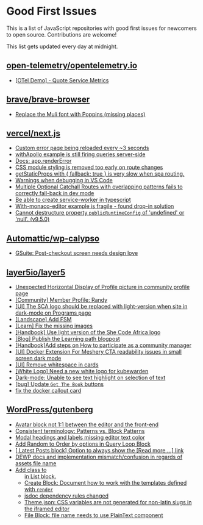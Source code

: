 # Good First Issues

This is a list of JavaScript repositories with good first issues for newcomers to open source. Contributions are welcome!

This list gets updated every day at midnight.

## [open-telemetry/opentelemetry.io](https://github.com/open-telemetry/opentelemetry.io)

- [[OTel Demo] - Quote Service Metrics](https://github.com/open-telemetry/opentelemetry.io/issues/2669)

## [brave/brave-browser](https://github.com/brave/brave-browser)

- [Replace the Muli font with Poppins (missing places)](https://github.com/brave/brave-browser/issues/27081)

## [vercel/next.js](https://github.com/vercel/next.js)

- [Custom error page being reloaded every ~3 seconds](https://github.com/vercel/next.js/issues/10024)
- [withApollo example is still firing queries server-side](https://github.com/vercel/next.js/issues/18313)
- [Docs: app.renderError ](https://github.com/vercel/next.js/issues/32562)
- [CSS module styling is removed too early on route changes](https://github.com/vercel/next.js/issues/17464)
- [getStaticProps with { fallback: true } is very slow when spa routing.](https://github.com/vercel/next.js/issues/13751)
- [Warnings when debugging in VS Code](https://github.com/vercel/next.js/issues/24349)
- [Multiple Optional Catchall Routes with overlapping patterns fails to correctly fall-back in dev mode](https://github.com/vercel/next.js/issues/17367)
- [Be able to create service-worker in typescript](https://github.com/vercel/next.js/issues/33863)
- [With-monaco-editor example is fragile - found drop-in solution](https://github.com/vercel/next.js/issues/25263)
- [Cannot destructure property `publicRuntimeConfig` of 'undefined' or 'null'. (v9.5.0)](https://github.com/vercel/next.js/issues/15568)

## [Automattic/wp-calypso](https://github.com/Automattic/wp-calypso)

- [GSuite: Post-checkout screen needs design love](https://github.com/Automattic/wp-calypso/issues/45123)

## [layer5io/layer5](https://github.com/layer5io/layer5)

- [Unexpected Horizontal Display of Profile picture in community profile page](https://github.com/layer5io/layer5/issues/4340)
- [[Community] Member Profile: Randy](https://github.com/layer5io/layer5/issues/4317)
- [[UI] The SCA logo should be replaced with light-version when site in dark-mode on Programs page](https://github.com/layer5io/layer5/issues/3789)
- [[Landscape] Add FSM](https://github.com/layer5io/layer5/issues/4332)
- [[Learn] Fix the missing images ](https://github.com/layer5io/layer5/issues/4303)
- [[Handbook] Use light version of the She Code Africa logo](https://github.com/layer5io/layer5/issues/3790)
- [[Blog] Publish the Learning path blogpost](https://github.com/layer5io/layer5/issues/2323)
- [[Handbook]Add steps on How to participate as a community manager](https://github.com/layer5io/layer5/issues/3795)
- [[UI] Docker Extension For Meshery CTA readability issues in small screen dark mode](https://github.com/layer5io/layer5/issues/4286)
- [[UI] Remove whitespace in cards](https://github.com/layer5io/layer5/issues/3853)
- [[White Logo] Need a new white logo for kubewarden](https://github.com/layer5io/layer5/issues/3430)
- [Dark-mode: Unable to see text highlight on selection of text](https://github.com/layer5io/layer5/issues/3663)
- [[bug] Update `Get The Book` buttons](https://github.com/layer5io/layer5/issues/4219)
- [fix the docker callout card ](https://github.com/layer5io/layer5/issues/4134)

## [WordPress/gutenberg](https://github.com/WordPress/gutenberg)

- [Avatar block not 1:1 between the editor and the front-end](https://github.com/WordPress/gutenberg/issues/49775)
- [Consistent terminology: Patterns vs. Block Patterns](https://github.com/WordPress/gutenberg/issues/49617)
- [Modal headings and labels missing editor text color](https://github.com/WordPress/gutenberg/issues/50448)
- [Add Random to Order by options in Query Loop Block](https://github.com/WordPress/gutenberg/issues/40481)
- [[ Latest Posts block] Option to always show the [Read more ...] link](https://github.com/WordPress/gutenberg/issues/22269)
- [DEWP docs and implementation mismatch/confusion in regards of assets file name](https://github.com/WordPress/gutenberg/issues/49872)
- [Add class to <ul> in List block.](https://github.com/WordPress/gutenberg/issues/12420)
- [Create Block: Document how to work with the templates defined with `render`](https://github.com/WordPress/gutenberg/issues/47826)
- [jsdoc dependency rules changed](https://github.com/WordPress/gutenberg/issues/50452)
- [Theme.json: CSS variables are not generated for non-latin slugs in the iframed editor](https://github.com/WordPress/gutenberg/issues/49711)
- [File Block: file name needs to use PlainText component](https://github.com/WordPress/gutenberg/issues/10967)

